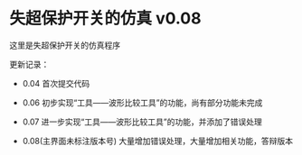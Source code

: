 # 失超保护开关的仿真 v0.08

这里是失超保护开关的仿真程序

更新记录：

* 0.04 首次提交代码

* 0.06 初步实现“工具——波形比较工具”的功能，尚有部分功能未完成

* 0.07 进一步实现“工具——波形比较工具”的功能，并添加了错误处理

* 0.08(主界面未标注版本号) 大量增加错误处理，大量增加相关功能，答辩版本